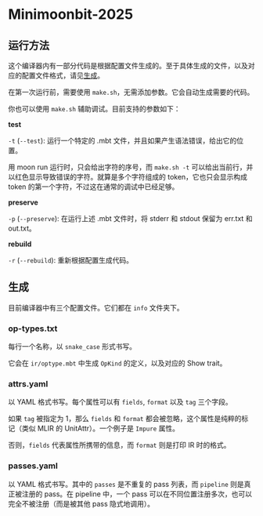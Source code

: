 # Minimoonbit-2025

## 运行方法

这个编译器内有一部分代码是根据配置文件生成的。至于具体生成的文件，以及对应的配置文件格式，请见[生成](#生成)。

在第一次运行前，需要使用 `make.sh`，无需添加参数。它会自动生成需要的代码。

你也可以使用 `make.sh` 辅助调试。目前支持的参数如下：

**test**

`-t` (`--test`): 运行一个特定的 .mbt 文件，并且如果产生语法错误，给出它的位置。

用 moon run 运行时，只会给出字符的序号，而 `make.sh -t` 可以给出当前行，并以红色显示导致错误的字符。就算是多个字符组成的 token，它也只会显示构成 token 的第一个字符，不过这在通常的调试中已经足够。

**preserve**

`-p` (`--preserve`): 在运行上述 .mbt 文件时，将 stderr 和 stdout 保留为 err.txt 和 out.txt。

**rebuild**

`-r` (`--rebuild`): 重新根据配置生成代码。

## 生成

目前编译器中有三个配置文件。它们都在 `info` 文件夹下。

### op-types.txt

每行一个名称，以 `snake_case` 形式书写。

它会在 `ir/optype.mbt` 中生成 `OpKind` 的定义，以及对应的 Show trait。

### attrs.yaml

以 YAML 格式书写。每个属性可以有 `fields`, `format` 以及 `tag` 三个字段。

如果 `tag` 被指定为 1，那么 `fields` 和 `format` 都会被忽略，这个属性是纯粹的标记（类似 MLIR 的 UnitAttr）。一个例子是 `Impure` 属性。

否则，`fields` 代表属性所携带的信息，而 `format` 则是打印 IR 时的格式。

### passes.yaml

以 YAML 格式书写。其中的 `passes` 是不重复的 pass 列表，而 `pipeline` 则是真正被注册的 pass。在 pipeline 中，一个 pass 可以在不同位置注册多次，也可以完全不被注册（而是被其他 pass 隐式地调用）。

